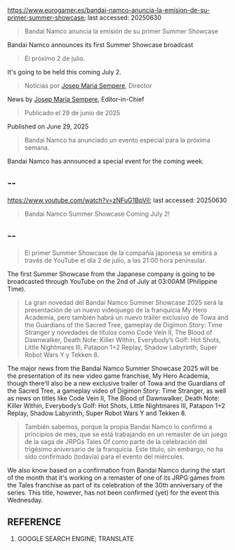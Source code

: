 https://www.eurogamer.es/bandai-namco-anuncia-la-emision-de-su-primer-summer-showcase; last accessed: 20250630

> Bandai Namco anuncia la emisión de su primer Summer Showcase

Bandai Namco announces its first Summer Showcase broadcast

> El próximo 2 de julio.

It's going to be held this coming July 2.

> Noticias por [Josep Maria Sempere](https://www.eurogamer.es/authors/josep-maria-sempere), Director

News by [Josep Maria Sempere](https://www.eurogamer.es/authors/josep-maria-sempere), Editor-in-Chief

> Publicado el 29 de junio de 2025

Published on June 29, 2025

> Bandai Namco ha anunciado un evento especial para la próxima semana.

Bandai Namco has announced a special event for the coming week.

## --

https://www.youtube.com/watch?v=zNFuG1BpViI; last accessed: 20250630

> Bandai Namco Summer Showcase Coming July 2! 

## --

> El primer Summer Showcase de la compañía japonesa se emitirá a través de YouTube el día 2 de julio, a las 21:00 hora peninsular.

The first Summer Showcase from the Japanese company is going to be broadcasted through YouTube on the 2nd of July at 03:00AM (Philippine Time).

> La gran novedad del Bandai Namco Summer Showcase 2025 será la presentación de un nuevo videojuego de la franquicia My Hero Academia, pero también habrá un nuevo tráiler exclusivo de Towa and the Guardians of the Sacred Tree, gameplay de Digimon Story: Time Stranger y novedades de títulos como Code Vein II, The Blood of Dawnwalker, Death Note: Killer Within, Everybody’s Golf: Hot Shots, Little Nightmares III, Patapon 1+2 Replay, Shadow Labyrinth, Super Robot Wars Y y Tekken 8.

The major news from the Bandai Namco Summer Showcase 2025 will be the presentation of its new video game franchise, My Hero Academia, though there'll also be a new exclusive trailer of Towa and the Guardians of the Sacred Tree, a gameplay video of Digimon Story: Time Stranger, as well as news on titles like Code Vein II, The Blood of Dawnwalker, Death Note: Killer Within, Everybody’s Golf: Hot Shots, Little Nightmares III, Patapon 1+2 Replay, Shadow Labyrinth, Super Robot Wars Y and Tekken 8.

> También sabemos, porque la propia Bandai Namco lo confirmó a principios de mes, que se está trabajando en un remaster de un juego de la saga de JRPGs Tales Of como parte de la celebración del trigésimo aniversario de la franquicia. Este título, sin embargo, no ha sido confirmado (todavía) para el evento del miércoles.

We also know based on a confirmation from Bandai Namco during the start of the month that it's working on a remaster of one of its JRPG games from the Tales franchise as part of its celebration of the 30th anniversary of the series. This title, however, has not been confirmed (yet) for the event this Wednesday.

## REFERENCE

1) GOOGLE SEARCH ENGINE; TRANSLATE
